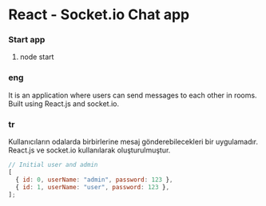 # React - Socket.io Chat app

### Start app 

1. node start

### eng

It is an application where users can send messages to each other in rooms. Built using React.js and socket.io.

### tr

Kullanıcıların odalarda birbirlerine mesaj gönderebilecekleri bir uygulamadır. React.js ve socket.io kullanılarak oluşturulmuştur.

```javascript
// Initial user and admin
[
  { id: 0, userName: "admin", password: 123 },
  { id: 1, userName: "user", password: 123 },
];
```
